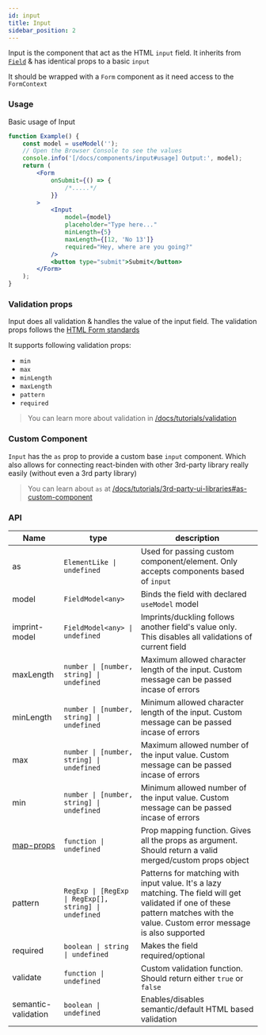 ```yaml
---
id: input
title: Input
sidebar_position: 2
---
```


Input is the component that act as the HTML `input` field. It inherits from [`Field`](/docs/components/field) & has identical props to a basic `input`

It should be wrapped with a `Form` component as it need access to the `FormContext`

### Usage

Basic usage of Input

```jsx live
function Example() {
    const model = useModel('');
    // Open the Browser Console to see the values
    console.info('[/docs/components/input#usage] Output:', model);
    return (
        <Form
            onSubmit={() => {
                /*.....*/
            }}
        >
            <Input
                model={model}
                placeholder="Type here..."
                minLength={5}
                maxLength={[12, 'No 13']}
                required="Hey, where are you going?"
            />
            <button type="submit">Submit</button>
        </Form>
    );
}
```

### Validation props

Input does all validation & handles the value of the input field. The validation props follows the [HTML Form standards](https://developer.mozilla.org/en-US/docs/Learn/HTML/Forms/Form_validation)

It supports following validation props:

-   `min`
-   `max`
-   `minLength`
-   `maxLength`
-   `pattern`
-   `required`

> You can learn more about validation in [/docs/tutorials/validation](/docs/tutorials/validation)

### Custom Component

`Input` has the `as` prop to provide a custom base `input` component. Which also allows for connecting react-binden with other 3rd-party library really easily (without even a 3rd party library)

> You can learn about `as` at [/docs/tutorials/3rd-party-ui-libraries#as-custom-component](/docs/tutorials/3rd-party-ui-libraries#as-custom-component)

### API

| Name                                                          | type                                                  | description                                                                                                                                                                       |
| ------------------------------------------------------------- | ----------------------------------------------------- | --------------------------------------------------------------------------------------------------------------------------------------------------------------------------------- |
| as                                                            | `ElementLike \| undefined`                            | Used for passing custom component/element. Only accepts components based of `input`                                                                                               |
| model                                                         | `FieldModel<any>`                                     | Binds the field with declared `useModel` model                                                                                                                                    |
| imprint-model                                                 | `FieldModel<any> \| undefined`                        | Imprints/duckling follows another field's value only. This disables all validations of current field                                                                              |
| maxLength                                                     | `number \| [number, string] \| undefined`             | Maximum allowed character length of the input. Custom message can be passed incase of errors                                                                                      |
| minLength                                                     | `number \| [number, string] \| undefined`             | Minimum allowed character length of the input. Custom message can be passed incase of errors                                                                                      |
| max                                                           | `number \| [number, string] \| undefined`             | Maximum allowed number of the input value. Custom message can be passed incase of errors                                                                                          |
| min                                                           | `number \| [number, string] \| undefined`             | Minimum allowed number of the input value. Custom message can be passed incase of errors                                                                                          |
| [map-props](/docs/tutorials/3rd-party-ui-libraries#map-props) | `function \| undefined`                               | Prop mapping function. Gives all the props as argument. Should return a valid merged/custom props object                                                                          |
| pattern                                                       | `RegExp \| [RegExp \| RegExp[], string] \| undefined` | Patterns for matching with input value. It's a lazy matching. The field will get validated if one of these pattern matches with the value. Custom error message is also supported |
| required                                                      | `boolean \| string \| undefined`                      | Makes the field required/optional                                                                                                                                                 |
| validate                                                      | `function \| undefined`                               | Custom validation function. Should return either `true` or `false`                                                                                                                |
| semantic-validation                                           | `boolean \| undefined`                                | Enables/disables semantic/default HTML based validation                                                                                                                           |
